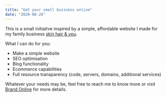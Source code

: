 ```yaml
---
title: "Get your small business online"
date: "2020-08-28"
---
```


This is a small initiaitve inspired by a simple, affordable website I made for my family business [skin hair & you](https://skinhairyou.com/). 

What I can do for you: 

- Make a simple website
- SEO optimisation
- Blog functionality
- Ecommerce capabilities
- Full resource transparency (code, servers, domains, additional services)

Whatever your needs may be, feel free to reach me to know more or visit [Brand Online](brandonline.live) for more details.
